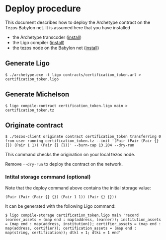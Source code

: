 # Deploy procedure

This document describes how to deploy the Archetype contract on the Tezos Babylon net. It is assumed here that you have installed
- the Archetype transcoder ([install](https://docs.archetype-lang.org/getting-started-1))
- the Ligo compiler ([install](https://ligolang.org/docs/intro/installation/))
- the tezos node on the Babylon net ([install](https://tezos.gitlab.io/introduction/howtoget.html))

## Generate Ligo

```$ ./archetype.exe -t ligo contracts/certification_token.arl > certification_token.ligo```

## Generate Michelson

```$ ligo compile-contract certification_token.ligo main > certification_token.tz```

## Originate contract

```$ ./tezos-client originate contract certification_token transferring 0 from user running certification_token.tz --init '(Pair (Pair (Pair {} {}) (Pair 1 1)) (Pair {} {}))' --burn-cap 13.204 --dry-run```

This command checks the origination on your local tezos node.

Remove `--dry-run` to deploy the contract on the network.

### Intital storage command (optional)
Note that the deploy command above contains the initial storage value:

`(Pair (Pair (Pair {} {}) (Pair 1 1)) (Pair {} {}))`

It can be generated with the following Ligo command:

```$ ligo compile-storage certification_token.ligo main 'record learner_assets = (map end : map(address, learner)); institution_assets = (map end : map(address, institution)); certifier_assets = (map end : map(address, certifier)); certification_assets = (map end : map(string, certification)); dtkl = 1; dtki = 1 end'```


